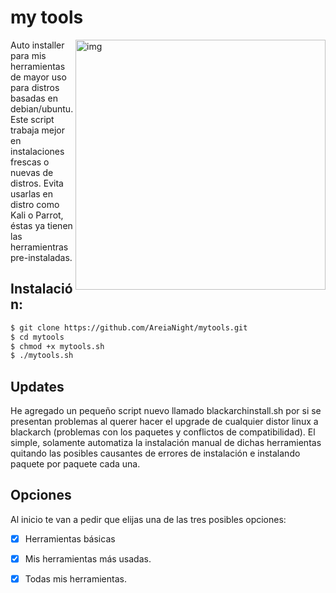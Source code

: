 # my tools

<img src="https://4.bp.blogspot.com/-n27YlmFhCqY/Utathti8NvI/AAAAAAAAUqI/4-2ZDRQ0BTA/s200/blackarchlinux.png" alt="img" align="right" width="400px">

Auto installer para mis herramientas de mayor uso para distros basadas en debian/ubuntu.
Este script trabaja mejor en instalaciones frescas o nuevas de distros. 
Evita usarlas en distro como Kali o Parrot, éstas ya tienen las herramientras pre-instaladas. 

## Instalación:

```bash
$ git clone https://github.com/AreiaNight/mytools.git
$ cd mytools
$ chmod +x mytools.sh
$ ./mytools.sh
```

## Updates

He agregado un pequeño script nuevo llamado blackarchinstall.sh por si se presentan problemas al querer hacer el upgrade de cualquier distor linux a blackarch (problemas con los paquetes y conflictos de compatibilidad). El simple, solamente automatiza la instalación manual de dichas herramientas quitando las posibles causantes de errores de instalación e instalando paquete por paquete cada una.


## Opciones

Al inicio te van a pedir que elijas una de las tres posibles opciones:
- [X] Herramientas básicas
- [X] Mis herramientas más usadas.
- [X] Todas mis herramientas.


